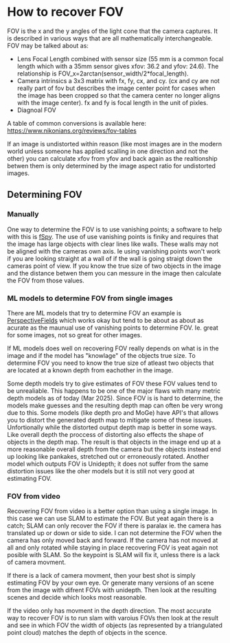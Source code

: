 # How to recover FOV

FOV is the x and the y angles of the light cone that the camera captures. It is described in various ways that are all mathematically interchangeable.
FOV may be talked about as:
- Lens Focal Length combined with sensor size (55 mm is a common focal length which with a 35mm sensor gives xfov: 36.2 and yfov: 24.6). The relationship is FOV_x=2arctan(sensor_width/2*focal_length).
- Camera intrinsics a 3x3 matrix with fx, fy, cx, and cy. (cx and cy are not really part of fov but describes the image center point for cases when the image has been cropped so that the camera center no longer aligns with the image center). fx and fy is focal length in the unit of pixles.
- Diagnoal FOV

A table of common conversions is available here: https://www.nikonians.org/reviews/fov-tables

If an image is undistorted within reason (like most images are in the modern world unless someone has applied scalling in one direction and not the other) you can calculate xfov from yfov and back again as the realtionship betwen them is only determined by the image aspect ratio for undistorted images.

## Determining FOV

### Manually
One way to determine the FOV is to use vanishing points; a software to help with this is [fSpy](https://github.com/stuffmatic/fSpy). The use of use vanishing points is finiky and requires that the image has large objects with clear lines like walls. These walls may not be aligned with the cameras own axis. Ie using vanishing points won't work if you are looking straight at a wall of if the wall is going straigt down the cameras point of view. If you know the true size of two objects in the image and the distance betwen them you can messure in the image then calculate the FOV from those values.

### ML models to determine FOV from single images
There are ML models that try to determine FOV an example is [PerspectiveFields](https://huggingface.co/spaces/jinlinyi/PerspectiveFields) which works okay but tend to be about as about as acurate as the maunual use of vanishing points to determine FOV. Ie. great for some images, not so great for other images.

If ML models does well on recovering FOV really depends on what is in the image and if the model has "knowlage" of the objects true size. To determine FOV you need to know the true size of atleast two objects that are located at a known depth from eachother in the image.

Some depth models try to give estimates of FOV these FOV values tend to be unrealiable. This happens to be one of the major flaws with many metric depth models as of today (Mar 2025). Since FOV is is hard to determine, the models make guesses and the resulting depth map can often be very wrong due to this. Some models (like depth pro and MoGe) have API's that allows you to distort the generated depth map to mitigate some of these issues. Unfortionally while the distorted output depth map is better in some ways. Like overall depth the proccess of distorting also effects the shape of objects in the depth map. The result is that objects in the image end up at a more reasonable overall depth from the camera but the objects instead end up looking like pankakes, stretched out or erroneously rotated. Another model which outputs FOV is Unidepth; it does not suffer from the same distortion issues like the oher models but it is still not very good at estimating FOV.

### FOV from video
Recovering FOV from video is a better option than using a single image. In this case we can use SLAM to estimate the FOV. But yeat again there is a catch; SLAM can only recover the FOV if there is paralax ie. the camera has translated up or down or side to side. I can not determine the FOV when the camera has only moved back and forward. If the camera has not moved at all and only rotated while staying in place recovering FOV is yeat again not posible with SLAM.
So the keypoint is SLAM will fix it, unless there is a lack of camera movment.

If there is a lack of camera movment, then your best shot is simply estimating FOV by your own eye. Or generate many versions of an scene from the image with difrent FOVs with unidepth. Then look at the resulting scenes and decide which looks most reasonable.

If the video only has movment in the depth direction. The most accurate way to recover FOV is to run slam with varoius FOVs then look at the result and see in which FOV the width of objects (as represented by a triangulated point cloud) matches the depth of objects in the scence.

